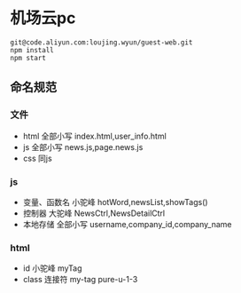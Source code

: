 # 机场云pc
```
git@code.aliyun.com:loujing.wyun/guest-web.git
npm install
npm start
```

## 命名规范
### 文件
* html 全部小写 index.html,user_info.html
* js 全部小写 news.js,page.news.js
* css 同js

### js
* 变量、函数名 小驼峰 hotWord,newsList,showTags()
* 控制器 大驼峰 NewsCtrl,NewsDetailCtrl
* 本地存储 全部小写 username,company_id,company_name

### html
* id 小驼峰 myTag
* class 连接符 my-tag pure-u-1-3
